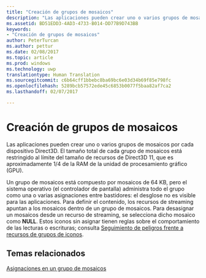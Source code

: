 ```yaml
---
title: "Creación de grupos de mosaicos"
description: "Las aplicaciones pueden crear uno o varios grupos de mosaicos por cada dispositivo Direct3D. El tamaño total de cada grupo de mosaicos está restringido al límite del tamaño de recursos de Direct3D 11, que es aproximadamente 1/4 de la RAM de la unidad de procesamiento gráfico (GPU)."
ms.assetid: BD51EDD3-4AD3-4733-B014-DD77B9D743BB
keywords:
- "Creación de grupos de mosaicos"
author: PeterTurcan
ms.author: pettur
ms.date: 02/08/2017
ms.topic: article
ms.prod: windows
ms.technology: uwp
translationtype: Human Translation
ms.sourcegitcommit: c6b64cff1bbebc8ba69bc6e03d34b69f85e798fc
ms.openlocfilehash: 5289bcb57572ede45c6853b0077f5baa82af7ca2
ms.lasthandoff: 02/07/2017

---
```


# <a name="tile-pool-creation"></a>Creación de grupos de mosaicos


Las aplicaciones pueden crear uno o varios grupos de mosaicos por cada dispositivo Direct3D. El tamaño total de cada grupo de mosaicos está restringido al límite del tamaño de recursos de Direct3D 11, que es aproximadamente 1/4 de la RAM de la unidad de procesamiento gráfico (GPU).

Un grupo de mosaicos está compuesto por mosaicos de 64 KB, pero el sistema operativo (el controlador de pantalla) administra todo el grupo como una o varias asignaciones entre bastidores: el desglose no es visible para las aplicaciones. Para definir el contenido, los recursos de streaming apuntan a los mosaicos dentro de un grupo de mosaicos. Para desasignar un mosaicos desde un recurso de streaming, se selecciona dicho mosaico como **NULL**. Estos iconos sin asignar tienen reglas sobre el comportamiento de las lecturas o escrituras; consulta [Seguimiento de peligros frente a recursos de grupos de iconos](hazard-tracking-versus-tile-pool-resources.md).

## <a name="span-idrelated-topicsspanrelated-topics"></a><span id="related-topics"></span>Temas relacionados


[Asignaciones en un grupo de mosaicos](mappings-are-into-a-tile-pool.md)

 

 





